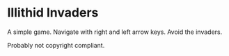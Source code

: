 # Illithid Invaders

A simple game. Navigate with right and left arrow keys. Avoid the invaders.

Probably not copyright compliant.